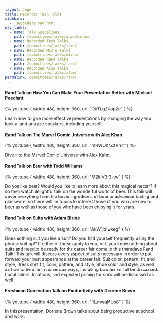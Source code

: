 ```yaml
---
layout: page
title: Recorded Tech Talks
sidebars:
  - _secondary_nav.html
nav_links:
  - name: Talk Guidelines
    path: /committees/talks/guidelines/
  - name: Recorded Tech Talks
    path: /committees/talks/tech/
  - name: Recorded Micro Talks
    path: /committees/talks/micro/
  - name: Recorded Rand Talks
    path: /committees/talks/rand/
  - name: Recorded Alum Talks
    path: /committees/talks/alum/
permalink: committees/talks/rand/
---
```

#### Rand Talk on How You Can Make Your Presentation Better with Michael Peechatt

{% youtube { width: 480, height: 360, url: "OkTLg2Cop2c" } %}

Learn how to give more effective presentations by changing the way you look at and analyze speakers, including yourself.

#### Rand Talk on The Marvel Comic Universe with Alex Khan

{% youtube { width: 480, height: 360, url: "mRWOh7ZzVh4" } %}

Dive into the Marvel Comic Universe with Alex Kahn.

#### Rand Talk on Beer with Todd Williams

{% youtube { width: 480, height: 360, url: "M2klV3-3-tw" } %}

Do you like beer? Would you like to learn more about this magical nectar? If so then watch delightful talk on the wonderful world of beer. This talk will cover everything from the basic ingredients of beer to advanced tasting and glassware, so there will be topics to interest those of you who are new to beer as well as those of you who have been enjoying it for years.

#### Rand Talk on Suits with Adam Blaine

{% youtube { width: 480, height: 360, url: "AkW1jdIwkeg" } %}

Does nothing suit you like a suit?  Do you find yourself frequently using the phrase suit up!?  If either of these apply to you, or if you know nothing about suits and need to be ready for the career fair come to this thursdays Rand Talk!  This talk will discuss every aspect of suits necessary in order to put forward your best appearance at the career fair.  Suit color, pattern, fit, and style,  Dress shirt fit, color, pattern, and style, Shoe color and style, as well as how to tie a tie in numerous ways, including bowties will all be discussed.  Local tailors, locations, and expected pricing for suits will be discussed as well.

#### Freshman Connection Talk on Productivity with Dorrene Brown

{% youtube { width: 480, height: 360, url: "IIl_mwqMUs8" } %}

In this presentation, Dorrene Brown talks about being productive at school and work.